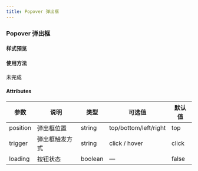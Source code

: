 ```yaml
---
title: Popover 弹出框
---
```


### Popover 弹出框

#### 样式预览
<popover-demo></popover-demo>

#### 使用方法
未完成

#### Attributes
<table>
    <thead>
        <tr>
            <th>参数</th>
            <th>说明</th>
            <th>类型</th>
            <th>可选值</th>
            <th>默认值</th>
        </tr>
     </thead>
    <tbody>
        <tr>
            <td>position</td>
            <td>弹出框位置</td>
            <td>string</td>
            <td>top/bottom/left/right</td>
            <td>top</td>
        </tr>
        <tr>
            <td>trigger</td>
            <td>弹出框触发方式</td>
            <td>string</td>
            <td>click / hover</td>
            <td>click</td>
        </tr>
        <tr>
            <td>loading</td>
            <td>按钮状态</td>
            <td>boolean</td>
            <td>—</td>
            <td>false</td>
        </tr>
    </tbody>
</table>